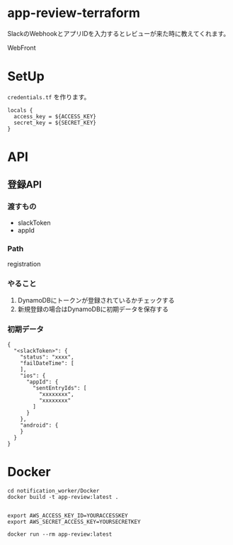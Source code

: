 # app-review-terraform

SlackのWebhookとアプリIDを入力するとレビューが来た時に教えてくれます。

WebFront

# SetUp

`credentials.tf` を作ります。

```
locals {
  access_key = ${ACCESS_KEY}
  secret_key = ${SECRET_KEY}
}
```


# API

## 登録API

### 渡すもの
- slackToken
- appId

### Path
registration

### やること

1. DynamoDBにトークンが登録されているかチェックする
2. 新規登録の場合はDynamoDBに初期データを保存する

### 初期データ

```
{
  "<slackToken>": {
    "status": "xxxx",
    "failDateTime": [
    ],
    "ios": {
      "appId": {
        "sentEntryIds": [
          "xxxxxxxx",
          "xxxxxxxx"   
        ]
      }
    },
    "android": { 
    }
  }
}
```



# Docker

```
cd notification_worker/Docker
docker build -t app-review:latest .


export AWS_ACCESS_KEY_ID=YOURACCESSKEY
export AWS_SECRET_ACCESS_KEY=YOURSECRETKEY

docker run --rm app-review:latest


```